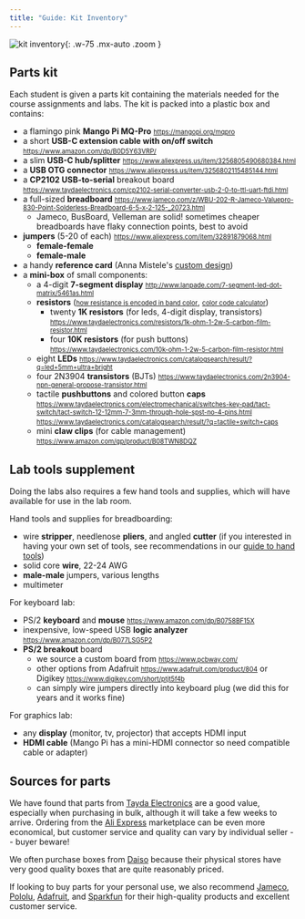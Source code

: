 ```yaml
---
title: "Guide: Kit Inventory"
---
```

<style>
li a[href*="//"]:link { font-size: 80%; }
</style>

![kit inventory](../images/bom.jpg){: .w-75 .mx-auto .zoom }

## Parts kit
Each student is given a parts kit containing the materials needed for the course assignments and labs. The kit is packed into a plastic box and contains:
- a flamingo pink __Mango Pi MQ-Pro__ <https://mangopi.org/mqpro>
- a short __USB-C extension cable with on/off switch__ <https://www.amazon.com/dp/B0D5Y63VRP/>
- a slim __USB-C hub/splitter__ <https://www.aliexpress.us/item/3256805490680384.html>
- a __USB OTG connector__ <https://www.aliexpress.us/item/3256802115485144.html>
- a __CP2102 USB-to-serial__ breakout board <https://www.taydaelectronics.com/cp2102-serial-converter-usb-2-0-to-ttl-uart-ftdi.html>
- a full-sized __breadboard__ <https://www.jameco.com/z/WBU-202-R-Jameco-Valuepro-830-Point-Solderless-Breadboard-6-5-x-2-125-_20723.html>
    + Jameco, BusBoard, Velleman are solid! sometimes cheaper breadboards have flaky connection points, best to avoid
- __jumpers__ (5-20 of each) <https://www.aliexpress.com/item/32891879068.html>
    -  __female-female__
    -  __female-male__
- a handy __reference card__ (Anna Mistele's [custom design](/guides/refcard))
- a __mini-box__ of small components:
    - a 4-digit __7-segment display__ <http://www.lanpade.com/7-segment-led-dot-matrix/5461as.html>
    - __resistors__ ([how resistance is encoded in band color](https://learn.sparkfun.com/tutorials/resistors#decoding-resistor-markings),  [color code calculator](https://www.digikey.com/en/resources/conversion-calculators/conversion-calculator-resistor-color-code))
        - twenty __1K resistors__ (for leds, 4-digit display, transistors) <https://www.taydaelectronics.com/resistors/1k-ohm-1-2w-5-carbon-film-resistor.html>
        - four __10K resistors__ (for push buttons) <https://www.taydaelectronics.com/10k-ohm-1-2w-5-carbon-film-resistor.html>
    - eight __LEDs__ <https://www.taydaelectronics.com/catalogsearch/result/?q=led+5mm+ultra+bright>
    - four 2N3904 __transistors__ (BJTs) <https://www.taydaelectronics.com/2n3904-npn-general-propose-transistor.html>
    - tactile __pushbuttons__ and colored button __caps__ <https://www.taydaelectronics.com/electromechanical/switches-key-pad/tact-switch/tact-switch-12-12mm-7-3mm-through-hole-spst-no-4-pins.html> <https://www.taydaelectronics.com/catalogsearch/result/?q=tactile+switch+caps>
    - mini __claw clips__ (for cable management) <https://www.amazon.com/gp/product/B08TWN8DQZ>


## Lab tools supplement
Doing the labs also requires a few hand tools and supplies, which will have available for use in the lab room.

Hand tools and supplies for breadboarding:

- wire __stripper__, needlenose __pliers__, and angled __cutter__
    (if you interested in having your own set of tools, see recommendations in our [guide to hand tools](/guides/handtools))
- solid core __wire__, 22-24 AWG
-  __male-male__ jumpers, various lengths
- multimeter

For keyboard lab:

- PS/2 __keyboard__ and __mouse__ <https://www.amazon.com/dp/B0758BF15X>
-  inexpensive, low-speed USB __logic analyzer__ <https://www.amazon.com/dp/B077LSG5P2>
- __PS/2 breakout__ board
    + we source a custom board from <https://www.pcbway.com/>
    + other options from Adafruit <https://www.adafruit.com/product/804> or Digikey <https://www.digikey.com/short/ptjt5f4b>
    + can simply wire jumpers directly into keyboard plug (we did this for years and it works fine)

For graphics lab:
- any __display__ (monitor, tv, projector) that accepts HDMI input
- __HDMI cable__ (Mango Pi has a mini-HDMI connector so need compatible cable or adapter)

## Sources for parts

We have found that parts from [Tayda Electronics](https://www.taydaelectronics.com/) are a good value, especially when purchasing in bulk, although it will take a few weeks to arrive. Ordering from the [Ali Express](https://www.aliexpress.com/) marketplace can be even more economical, but customer service and quality can vary by individual seller -- buyer beware!

We often purchase boxes from [Daiso](https://www.daisojapan.com/) because their
physical stores have very good quality boxes that are quite reasonably priced.

If looking to buy parts for your personal use, we also recommend [Jameco](https://www.jameco.com/), [Pololu](https://www.pololu.com/), [Adafruit](https://www.adafruit.com/), and [Sparkfun](https://www.sparkfun.com/) for their high-quality products and excellent customer service. 


